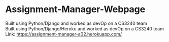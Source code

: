 # Assignment-Manager-Webpage
Built using Python/Django and worked as devOp on a CS3240 team <br />
Built using Python/Django/Heroku and worked as devOp on a CS3240 team <br />
Link: https://assignment-manager-a02.herokuapp.com/

